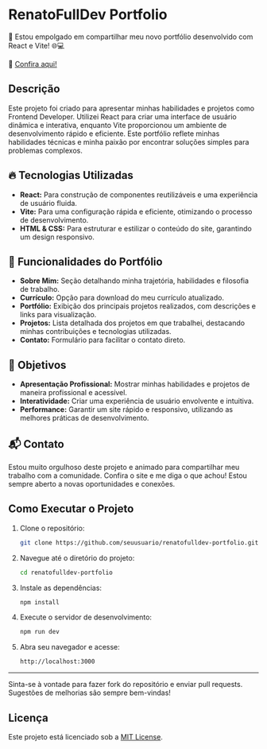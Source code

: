 


# RenatoFullDev Portfolio

🚀 Estou empolgado em compartilhar meu novo portfólio desenvolvido com React e Vite! 🌐💻

📍 [Confira aqui!](https://renatodavidportfolio.netlify.app/)

## Descrição

Este projeto foi criado para apresentar minhas habilidades e projetos como Frontend Developer. Utilizei React para criar uma interface de usuário dinâmica e interativa, enquanto Vite proporcionou um ambiente de desenvolvimento rápido e eficiente. Este portfólio reflete minhas habilidades técnicas e minha paixão por encontrar soluções simples para problemas complexos.

## 🔥 Tecnologias Utilizadas

- **React:** Para construção de componentes reutilizáveis e uma experiência de usuário fluida.
- **Vite:** Para uma configuração rápida e eficiente, otimizando o processo de desenvolvimento.
- **HTML & CSS:** Para estruturar e estilizar o conteúdo do site, garantindo um design responsivo.

## 🌟 Funcionalidades do Portfólio

- **Sobre Mim:** Seção detalhando minha trajetória, habilidades e filosofia de trabalho.
- **Currículo:** Opção para download do meu currículo atualizado.
- **Portfólio:** Exibição dos principais projetos realizados, com descrições e links para visualização.
- **Projetos:** Lista detalhada dos projetos em que trabalhei, destacando minhas contribuições e tecnologias utilizadas.
- **Contato:** Formulário para facilitar o contato direto.

## 🎯 Objetivos

- **Apresentação Profissional:** Mostrar minhas habilidades e projetos de maneira profissional e acessível.
- **Interatividade:** Criar uma experiência de usuário envolvente e intuitiva.
- **Performance:** Garantir um site rápido e responsivo, utilizando as melhores práticas de desenvolvimento.

## 📬 Contato

Estou muito orgulhoso deste projeto e animado para compartilhar meu trabalho com a comunidade. Confira o site e me diga o que achou! Estou sempre aberto a novas oportunidades e conexões.

## Como Executar o Projeto

1. Clone o repositório:
   ```bash
   git clone https://github.com/seuusuario/renatofulldev-portfolio.git
   ```
2. Navegue até o diretório do projeto:
   ```bash
   cd renatofulldev-portfolio
   ```
3. Instale as dependências:
   ```bash
   npm install
   ```
4. Execute o servidor de desenvolvimento:
   ```bash
   npm run dev
   ```
5. Abra seu navegador e acesse:
   ```bash
   http://localhost:3000
   ```

---

Sinta-se à vontade para fazer fork do repositório e enviar pull requests. Sugestões de melhorias são sempre bem-vindas!

## Licença

Este projeto está licenciado sob a [MIT License](LICENSE).
```

